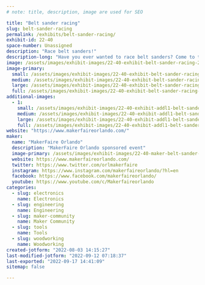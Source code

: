```yaml
---
# note: title, description, image are used for SEO

title: "Belt sander racing"
slug: belt-sander-racing
permalink: /exhibits/belt-sander-racing/
exhibit-id: 22-40
space-number: Unassigned
description: "Race belt sanders!"
description-long: "Have you ever wanted to race belt sanders? Come to this exhibit and see if you can beat your opponent as the belt sanders take off down the track."
image: /assets/images/exhibit-images/22-40-exhibit-belt-sander-racing-21-148-exhibit-belt-sander-racing-belt-sander-racing-large-large.jpg
image-primary: 
  small: /assets/images/exhibit-images/22-40-exhibit-belt-sander-racing-21-148-exhibit-belt-sander-racing-belt-sander-racing-large-small.jpg
  medium: /assets/images/exhibit-images/22-40-exhibit-belt-sander-racing-21-148-exhibit-belt-sander-racing-belt-sander-racing-large-medium.jpg
  large: /assets/images/exhibit-images/22-40-exhibit-belt-sander-racing-21-148-exhibit-belt-sander-racing-belt-sander-racing-large-large.jpg
  full: /assets/images/exhibit-images/22-40-exhibit-belt-sander-racing-21-148-exhibit-belt-sander-racing-belt-sander-racing-large-full.jpg
additional-images: 
  - 1:
    small: /assets/images/exhibit-images/22-40-exhibit-addl1-belt-sander-racing-51702023447-6e212b79b4-c-small.jpg
    medium: /assets/images/exhibit-images/22-40-exhibit-addl1-belt-sander-racing-51702023447-6e212b79b4-c-medium.jpg
    large: /assets/images/exhibit-images/22-40-exhibit-addl1-belt-sander-racing-51702023447-6e212b79b4-c-large.jpg
    full: /assets/images/exhibit-images/22-40-exhibit-addl1-belt-sander-racing-51702023447-6e212b79b4-c-full.jpg
website: "https://www.makerfaireorlando.com/"
maker: 
  name: "MakerFaire Orlando"
  description: "MakerFaire Orlando sponsored event"
  image-primary: /assets/images/exhibit-images/22-40-maker-belt-sander-racing-21-142-maker-learn-to-solder-download-medium-medium.png
  website: https://www.makerfaireorlando.com/
  twitter: https://www.twitter.com/orlmakerfaire
  instagram: https://www.instagram.com/makerfaireorlando/?hl=en
  facebook: https://www.facebook.com/makerfaireorlando/
  youtube: https://www.youtube.com/c/Makerfaireorlando
categories: 
  - slug: electronics
    name: Electronics
  - slug: engineering
    name: Engineering
  - slug: maker-community
    name: Maker Community
  - slug: tools
    name: Tools
  - slug: woodworking
    name: Woodworking
created-jotform: "2022-08-03 14:15:27"
last-modified-jotform: "2022-09-12 07:18:37"
last-exported: "2022-09-17 14:41:09"
sitemap: false

---
```

